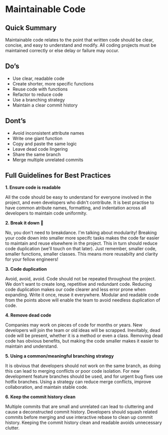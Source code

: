 # Maintainable Code

## Quick Summary

Maintainable code relates to the point that written code should be clear, concise, and easy to understand and modify. All coding projects must be maintained correctly or else delay or failure may occur.

## Do’s
- Use clear, readable code
- Create shorter, more specific functions
- Reuse code with functions
- Refactor to reduce code
- Use a branching strategy
- Maintain a clear commit history

## Dont’s
- Avoid inconsistent attribute names
- Write one giant function
- Copy and paste the same logic
- Leave dead code lingering
- Share the same branch
- Merge multiple unrelated commits

## Full Guidelines for Best Practices

**1. Ensure code is readable**

All the code should be easy to understand for everyone involved in the project, and even developers who didn't contribute. It is best practise to have common atribute names, formatting, and indentation across all developers to maintain code uniformity.

**2. Break it down 🕺**

No, you don't need to breakdance. I'm talking about modularity! Breaking your code down into smaller more specifc tasks makes the code far easier to maintain and reuse elsewhere in the project. This in turn should reduce code duplication (we'll touch on that later). Just remember, smaller code, smaller functions, smaller classes. This means more reusabilty and clarity for your fellow engineers!

**3. Code duplication**

Avoid, avoid, avoid. Code should not be repeated throughout the project. We don't want to create long, repetitive and redundant code. Reducing code duplication makes our code clearer and less error prone when expanding. Write it once, reuse it everywhere. Modular and readable code from the points above will enable the team to avoid needless duplication of code.

**4. Remove dead code**

Companies may work on pieces of code for months or years. New developers will join the team or old ideas will be scrapped. Inevitably, dead code will be present, whether it is a method or even a class. Removing dead code has obvious benefits, but making the code smaller makes it easier to maintain and understand.

**5. Using a common/meaningful branching strategy**

It is obvious that developers should not work on the same branch, as doing this can lead to merging conflicts or poor code isolation. For new development feature branches should be used, and for urgent bug fixes use hotfix branches. Using a strategy can reduce merge conflicts, improve collaboration, and maintain stable code.

**6. Keep the commit history clean**

Multiple commits that are small and unrelated can lead to cluttering and cause a deconstructed commit history. Developers should squash related commits before merging and use interactive rebase to clean up commit history. Keeping the commit history clean and readable avoids unnecessary clutter.